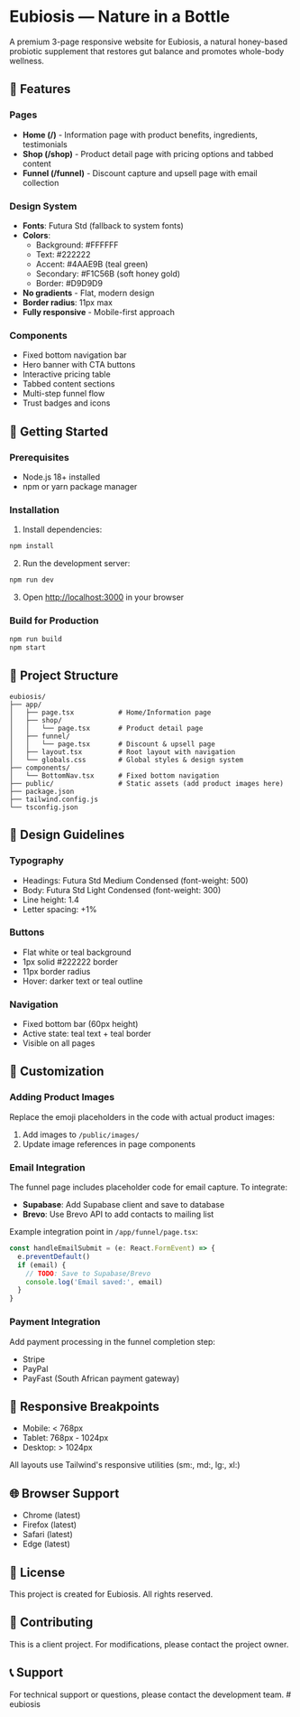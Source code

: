 # Eubiosis — Nature in a Bottle

A premium 3-page responsive website for Eubiosis, a natural honey-based probiotic supplement that restores gut balance and promotes whole-body wellness.

## 🌟 Features

### Pages
- **Home (/)** - Information page with product benefits, ingredients, testimonials
- **Shop (/shop)** - Product detail page with pricing options and tabbed content
- **Funnel (/funnel)** - Discount capture and upsell page with email collection

### Design System
- **Fonts**: Futura Std (fallback to system fonts)
- **Colors**:
  - Background: #FFFFFF
  - Text: #222222
  - Accent: #4AAE9B (teal green)
  - Secondary: #F1C56B (soft honey gold)
  - Border: #D9D9D9
- **No gradients** - Flat, modern design
- **Border radius**: 11px max
- **Fully responsive** - Mobile-first approach

### Components
- Fixed bottom navigation bar
- Hero banner with CTA buttons
- Interactive pricing table
- Tabbed content sections
- Multi-step funnel flow
- Trust badges and icons

## 🚀 Getting Started

### Prerequisites
- Node.js 18+ installed
- npm or yarn package manager

### Installation

1. Install dependencies:
```bash
npm install
```

2. Run the development server:
```bash
npm run dev
```

3. Open [http://localhost:3000](http://localhost:3000) in your browser

### Build for Production

```bash
npm run build
npm start
```

## 📁 Project Structure

```
eubiosis/
├── app/
│   ├── page.tsx           # Home/Information page
│   ├── shop/
│   │   └── page.tsx       # Product detail page
│   ├── funnel/
│   │   └── page.tsx       # Discount & upsell page
│   ├── layout.tsx         # Root layout with navigation
│   └── globals.css        # Global styles & design system
├── components/
│   └── BottomNav.tsx      # Fixed bottom navigation
├── public/                # Static assets (add product images here)
├── package.json
├── tailwind.config.js
└── tsconfig.json
```

## 🎨 Design Guidelines

### Typography
- Headings: Futura Std Medium Condensed (font-weight: 500)
- Body: Futura Std Light Condensed (font-weight: 300)
- Line height: 1.4
- Letter spacing: +1%

### Buttons
- Flat white or teal background
- 1px solid #222222 border
- 11px border radius
- Hover: darker text or teal outline

### Navigation
- Fixed bottom bar (60px height)
- Active state: teal text + teal border
- Visible on all pages

## 🔧 Customization

### Adding Product Images
Replace the emoji placeholders in the code with actual product images:
1. Add images to `/public/images/`
2. Update image references in page components

### Email Integration
The funnel page includes placeholder code for email capture. To integrate:
- **Supabase**: Add Supabase client and save to database
- **Brevo**: Use Brevo API to add contacts to mailing list

Example integration point in `/app/funnel/page.tsx`:
```typescript
const handleEmailSubmit = (e: React.FormEvent) => {
  e.preventDefault()
  if (email) {
    // TODO: Save to Supabase/Brevo
    console.log('Email saved:', email)
  }
}
```

### Payment Integration
Add payment processing in the funnel completion step:
- Stripe
- PayPal
- PayFast (South African payment gateway)

## 📱 Responsive Breakpoints

- Mobile: < 768px
- Tablet: 768px - 1024px
- Desktop: > 1024px

All layouts use Tailwind's responsive utilities (sm:, md:, lg:, xl:)

## 🌐 Browser Support

- Chrome (latest)
- Firefox (latest)
- Safari (latest)
- Edge (latest)

## 📝 License

This project is created for Eubiosis. All rights reserved.

## 🤝 Contributing

This is a client project. For modifications, please contact the project owner.

## 📞 Support

For technical support or questions, please contact the development team.
#   e u b i o s i s  
 
